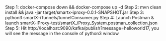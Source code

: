 Step 1: docker-compose down && docker-compose up -d
Step 2: mvn clean install && java -jar target/smartx-iproxy-0.0.1-SNAPSHOT.jar
Step 3: python3 smartX-iTunnels/tunnelConsumer.py
Step 4: Launch Postman & launch smartX-iProxy-test/smartX_iProxy_System.postman_collection.json
Step 5: Hit http://localhost:9090/kafka/publish?message=helloworld17, you will see the message in the console of python3 window
